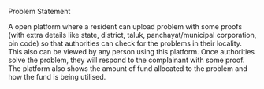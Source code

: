 Problem Statement

A open platform where a resident can upload problem with some proofs (with extra details like state, district, taluk, panchayat/municipal corporation, pin code) so that authorities can check for the problems in their locality. This also can be viewed by any person using this platform. Once authorities solve the problem, they will respond to the complainant with some proof. The platform also shows the amount of fund allocated to the problem and how the fund is being utilised.
